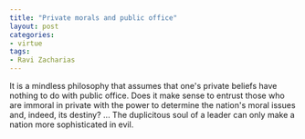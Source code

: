```yaml
---
title: "Private morals and public office"
layout: post
categories:
- virtue
tags:
- Ravi Zacharias
---
```


It is a mindless philosophy that assumes that one's private beliefs have nothing to do with public office. Does it make sense to entrust those who are immoral in private with the power to determine the nation's moral issues and, indeed, its destiny? ... The duplicitous soul of a leader can only make a nation more sophisticated in evil.